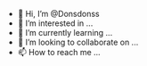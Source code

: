 - 👋 Hi, I’m @Donsdonss
- 👀 I’m interested in ...
- 🌱 I’m currently learning ...
- 💞️ I’m looking to collaborate on ...
- 📫 How to reach me ...

<!---
Donsdonss/Donsdonss is a ✨ special ✨ repository because its `README.md` (this file) appears on your GitHub profile.
You can click the Preview link to take a look at your changes.
--->
